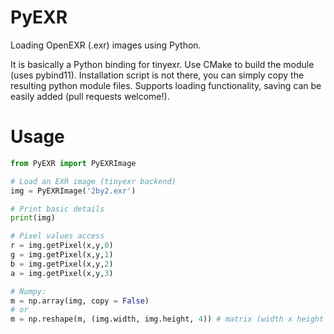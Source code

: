 # PyEXR
Loading OpenEXR (.exr) images using Python. 

It is basically a Python binding for tinyexr. Use CMake to build the module (uses pybind11). Installation script is not there, you can simply copy the resulting python module files. Supports loading functionality, saving can be easily added (pull requests welcome!).

# Usage
```python
from PyEXR import PyEXRImage 

# Load an EXR image (tinyexr backend)
img = PyEXRImage('2by2.exr')

# Print basic details
print(img) 

# Pixel values access
r = img.getPixel(x,y,0)
g = img.getPixel(x,y,1)
b = img.getPixel(x,y,2)
a = img.getPixel(x,y,3)

# Numpy:
m = np.array(img, copy = False)
# or
m = np.reshape(m, (img.width, img.height, 4)) # matrix (width x height x channels)
```
